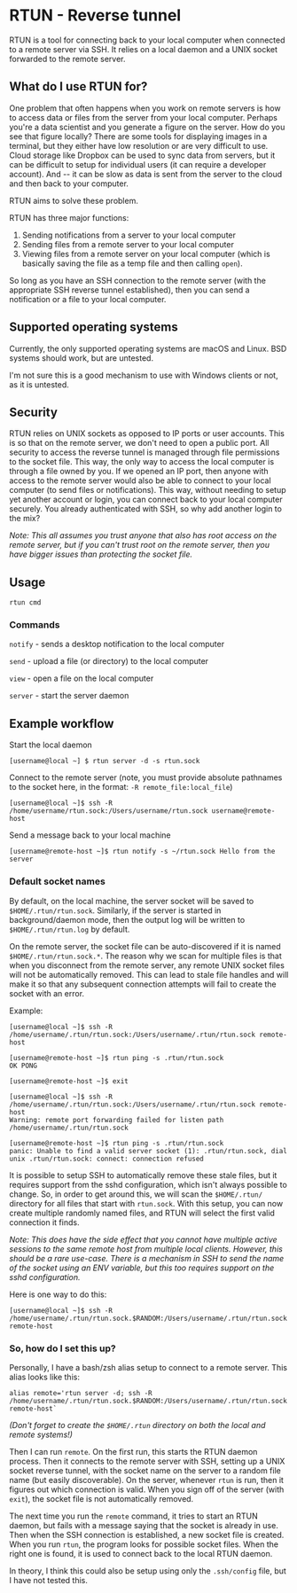 # RTUN - Reverse tunnel

RTUN is a tool for connecting back to your local computer when connected to a
remote server via SSH. It relies on a local daemon and a UNIX socket forwarded
to the remote server.

## What do I use RTUN for?

One problem that often happens when you work on remote servers is how to access data or files from the server from your local computer. Perhaps you're a data scientist and you generate a figure on the server. How do you see that figure locally? There are some tools for displaying images in a terminal, but they either have low resolution or are very difficult to use. Cloud storage like Dropbox can be used to sync data from servers, but it can be difficult to setup for individual users (it can require a developer account). And -- it can be slow as data is sent from the server to the cloud and then back to your computer.

RTUN aims to solve these problem.

RTUN has three major functions: 

1. Sending notifications from a server to your local computer
2. Sending files from a remote server to your local computer
3. Viewing files from a remote server on your local computer (which is basically saving the file as a temp file and then calling `open`).

So long as you have an SSH connection to the remote server (with the appropriate SSH reverse tunnel established), then you can send a notification or a file to your local computer.

## Supported operating systems

Currently, the only supported operating systems are macOS and Linux. BSD
systems should work, but are untested. 

I'm not sure this is a good mechanism to use with Windows clients or not, as it is untested.

## Security

RTUN relies on UNIX sockets as opposed to IP ports or user accounts. This is so that on the
remote server, we don't need to open a public port. All security to access the
reverse tunnel is managed through file permissions to the socket file. This
way, the only way to access the local computer is through a file owned by you.
If we opened an IP port, then anyone with access to the remote server would
also be able to connect to your local computer (to send files or
notifications). This way, without needing to setup yet another account or
login, you can connect back to your local computer securely. You already authenticated with SSH, so why add another login to the mix?

*Note: This all assumes you trust anyone that also has root access on the remote server, but if you 
can't trust root on the remote server, then you have bigger issues than protecting the socket file.*


## Usage

    rtun cmd


### Commands

`notify` - sends a desktop notification to the local computer

`send` - upload a file (or directory) to the local computer

`view` - open a file on the local computer

`server` - start the server daemon

## Example workflow 

Start the local daemon

    [username@local ~] $ rtun server -d -s rtun.sock

Connect to the remote server (note, you must provide absolute pathnames to the socket here, in the format: `-R remote_file:local_file`)

    [username@local ~]$ ssh -R /home/username/rtun.sock:/Users/username/rtun.sock username@remote-host

Send a message back to your local machine

    [username@remote-host ~]$ rtun notify -s ~/rtun.sock Hello from the server


### Default socket names

By default, on the local machine, the server socket will be saved to `$HOME/.rtun/rtun.sock`. Similarly, if the server is started in background/daemon mode, then the output log will be written to `$HOME/.rtun/rtun.log` by default.

On the remote server, the socket file can be auto-discovered if it is named `$HOME/.rtun/rtun.sock.*`. The reason why we scan for multiple files is that when you disconnect from the remote server, any remote UNIX socket files will not be automatically removed. This can lead to stale file handles and will make it so that any subsequent connection attempts will fail to create the socket with an error.

Example: 

    [username@local ~]$ ssh -R /home/username/.rtun/rtun.sock:/Users/username/.rtun/rtun.sock remote-host

    [username@remote-host ~]$ rtun ping -s .rtun/rtun.sock
    OK PONG 

    [username@remote-host ~]$ exit 

    [username@local ~]$ ssh -R /home/username/.rtun/rtun.sock:/Users/username/.rtun/rtun.sock remote-host
    Warning: remote port forwarding failed for listen path /home/username/.rtun/rtun.sock

    [username@remote-host ~]$ rtun ping -s .rtun/rtun.sock
    panic: Unable to find a valid server socket (1): .rtun/rtun.sock, dial unix .rtun/rtun.sock: connect: connection refused

It is possible to setup SSH to automatically remove these stale files, but it requires support from the sshd configuration, which isn't always possible to change. So, in order to get around this, we will scan the `$HOME/.rtun/` directory for all files that start with `rtun.sock`. With this setup, you can now create multiple randomly named files, and RTUN will select the first valid connection it finds.

*Note: This does have the side effect that you cannot have multiple active sessions to the same remote host from multiple local clients. However, this should be a rare use-case. There is a mechanism in SSH to send the name of the socket using an ENV variable, but this too requires support on the sshd configuration.*

Here is one way to do this:

    [username@local ~]$ ssh -R /home/username/.rtun/rtun.sock.$RANDOM:/Users/username/.rtun/rtun.sock remote-host

### So, how do I set this up?

Personally, I have a bash/zsh alias setup to connect to a remote server. This alias looks like this:

    alias remote='rtun server -d; ssh -R /home/username/.rtun/rtun.sock.$RANDOM:/Users/username/.rtun/rtun.sock remote-host`

*(Don't forget to create the `$HOME/.rtun` directory on both the local and remote systems!)*

Then I can run `remote`. On the first run, this starts the RTUN daemon process. Then it connects to the remote server with SSH, setting up a UNIX socket reverse tunnel, with the socket name on the server to a random file name (but easily discoverable). On the server, whenever `rtun` is run, then it figures out which connection is valid. When you sign off of the server (with `exit`), the socket file is not automatically removed.

The next time you run the `remote` command, it tries to start an RTUN daemon, but fails with a message saying that the socket is already in use. Then when the SSH connection is established, a new socket file is created. When you run `rtun`, the program looks for possible socket files. When the right one is found, it is used to connect back to the local RTUN daemon.

In theory, I think this could also be setup using only the `.ssh/config` file, but I have not tested this.